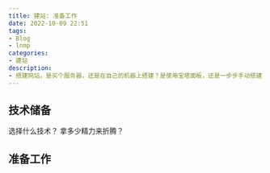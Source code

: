 ```yaml
---
title: 建站: 准备工作
date: 2022-10-09 22:51
tags:
- Blog
- lnmp
categories:
- 建站
description: 
- 搭建网站，是买个服务器，还是在自己的机器上搭建？是使用宝塔面板，还是一步步手动搭建？
---
```


## 技术储备

选择什么技术？
拿多少精力来折腾？

## 准备工作

